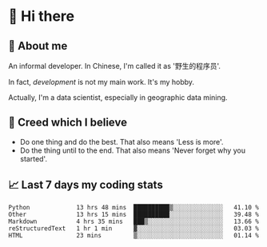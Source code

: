 # 👋 Hi there

## :speech_balloon: About me

An informal developer. In Chinese, I'm called it as '野生的程序员'.

In fact, _development_ is not my main work. It's my hobby.

Actually, I'm a data scientist, especially in geographic data mining.

## :see_no_evil: Creed which I believe

- Do one thing and do the best. That also means 'Less is more'.
- Do the thing until to the end. That also means 'Never forget why you started'.

## :chart_with_upwards_trend: Last 7 days my coding stats

<!--START_SECTION:waka-->
```text
Python             13 hrs 48 mins  ██████████▒░░░░░░░░░░░░░░   41.10 % 
Other              13 hrs 15 mins  ██████████░░░░░░░░░░░░░░░   39.48 % 
Markdown           4 hrs 35 mins   ███▒░░░░░░░░░░░░░░░░░░░░░   13.66 % 
reStructuredText   1 hr 1 min      ▓░░░░░░░░░░░░░░░░░░░░░░░░   03.03 % 
HTML               23 mins         ▒░░░░░░░░░░░░░░░░░░░░░░░░   01.14 % 
```
<!--END_SECTION:waka-->
